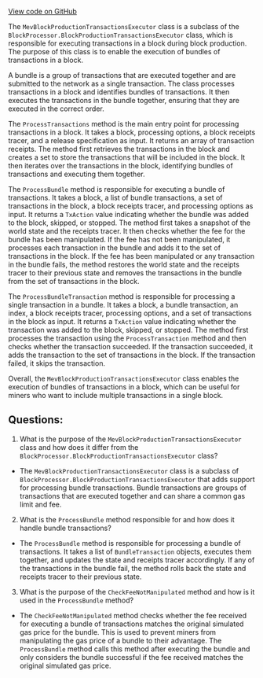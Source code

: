 [View code on GitHub](https://github.com/nethermindeth/nethermind/Nethermind.Mev/MevBlockProductionTransactionsExecutor.cs)

The `MevBlockProductionTransactionsExecutor` class is a subclass of the `BlockProcessor.BlockProductionTransactionsExecutor` class, which is responsible for executing transactions in a block during block production. The purpose of this class is to enable the execution of bundles of transactions in a block. 

A bundle is a group of transactions that are executed together and are submitted to the network as a single transaction. The class processes transactions in a block and identifies bundles of transactions. It then executes the transactions in the bundle together, ensuring that they are executed in the correct order. 

The `ProcessTransactions` method is the main entry point for processing transactions in a block. It takes a block, processing options, a block receipts tracer, and a release specification as input. It returns an array of transaction receipts. The method first retrieves the transactions in the block and creates a set to store the transactions that will be included in the block. It then iterates over the transactions in the block, identifying bundles of transactions and executing them together. 

The `ProcessBundle` method is responsible for executing a bundle of transactions. It takes a block, a list of bundle transactions, a set of transactions in the block, a block receipts tracer, and processing options as input. It returns a `TxAction` value indicating whether the bundle was added to the block, skipped, or stopped. The method first takes a snapshot of the world state and the receipts tracer. It then checks whether the fee for the bundle has been manipulated. If the fee has not been manipulated, it processes each transaction in the bundle and adds it to the set of transactions in the block. If the fee has been manipulated or any transaction in the bundle fails, the method restores the world state and the receipts tracer to their previous state and removes the transactions in the bundle from the set of transactions in the block. 

The `ProcessBundleTransaction` method is responsible for processing a single transaction in a bundle. It takes a block, a bundle transaction, an index, a block receipts tracer, processing options, and a set of transactions in the block as input. It returns a `TxAction` value indicating whether the transaction was added to the block, skipped, or stopped. The method first processes the transaction using the `ProcessTransaction` method and then checks whether the transaction succeeded. If the transaction succeeded, it adds the transaction to the set of transactions in the block. If the transaction failed, it skips the transaction. 

Overall, the `MevBlockProductionTransactionsExecutor` class enables the execution of bundles of transactions in a block, which can be useful for miners who want to include multiple transactions in a single block.
## Questions: 
 1. What is the purpose of the `MevBlockProductionTransactionsExecutor` class and how does it differ from the `BlockProcessor.BlockProductionTransactionsExecutor` class?
- The `MevBlockProductionTransactionsExecutor` class is a subclass of `BlockProcessor.BlockProductionTransactionsExecutor` that adds support for processing bundle transactions. Bundle transactions are groups of transactions that are executed together and can share a common gas limit and fee. 

2. What is the `ProcessBundle` method responsible for and how does it handle bundle transactions?
- The `ProcessBundle` method is responsible for processing a bundle of transactions. It takes a list of `BundleTransaction` objects, executes them together, and updates the state and receipts tracer accordingly. If any of the transactions in the bundle fail, the method rolls back the state and receipts tracer to their previous state.

3. What is the purpose of the `CheckFeeNotManipulated` method and how is it used in the `ProcessBundle` method?
- The `CheckFeeNotManipulated` method checks whether the fee received for executing a bundle of transactions matches the original simulated gas price for the bundle. This is used to prevent miners from manipulating the gas price of a bundle to their advantage. The `ProcessBundle` method calls this method after executing the bundle and only considers the bundle successful if the fee received matches the original simulated gas price.